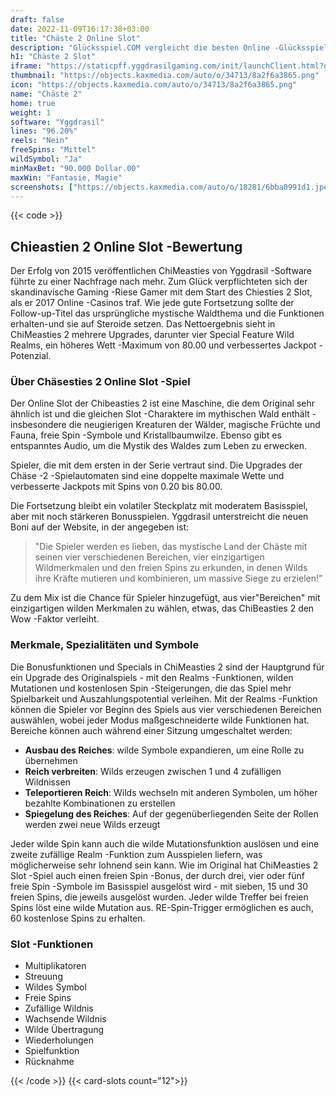 ```yaml
---
draft: false
date: 2022-11-09T16:17:38+03:00
title: "Chäste 2 Online Slot"
description: "Glücksspiel.COM vergleicht die besten Online -Glücksspiel -Sites und -spiele der Kanada.  Unabhängige Produktbewertungen und exklusive Anmeldeangebote. Jetzt spielen!"
h1: "Chäste 2 Slot"
iframe: "https://staticpff.yggdrasilgaming.com/init/launchClient.html?gameid=7334"
thumbnail: "https://objects.kaxmedia.com/auto/o/34713/8a2f6a3865.png"
icon: "https://objects.kaxmedia.com/auto/o/34713/8a2f6a3865.png"
name: "Chäste 2"
home: true
weight: 1
software: "Yggdrasil"
lines: "96.20%"
reels: "Nein"
freeSpins: "Mittel"
wildSymbol: "Ja"
minMaxBet: "90.000 Dollar.00"
maxWin: "Fantasie, Magie"
screenshots: ["https://objects.kaxmedia.com/auto/o/18281/6bba0991d1.jpeg"]
---
```


{{< code >}}<h2>Chieastien 2 Online Slot -Bewertung</h2><p>Der Erfolg von 2015 veröffentlichen ChiMeasties von Yggdrasil -Software führte zu einer Nachfrage nach mehr. Zum Glück verpflichteten sich der skandinavische Gaming -Riese Gamer mit dem Start des Chiesties 2 Slot, als er 2017 Online -Casinos traf. Wie jede gute Fortsetzung sollte der Follow-up-Titel das ursprüngliche mystische Waldthema und die Funktionen erhalten-und sie auf Steroide setzen. Das Nettoergebnis sieht in ChiMeasties 2 mehrere Upgrades, darunter vier Special Feature Wild Realms, ein höheres Wett -Maximum von 80.00 und verbessertes Jackpot -Potenzial.</p><h3>Über Chäsesties 2 Online Slot -Spiel</h3><p>Der Online Slot der Chibeasties 2 ist eine Maschine, die dem Original sehr ähnlich ist und die gleichen Slot -Charaktere im mythischen Wald enthält - insbesondere die neugierigen Kreaturen der Wälder, magische Früchte und Fauna, freie Spin -Symbole und Kristallbaumwilze. Ebenso gibt es entspanntes Audio, um die Mystik des Waldes zum Leben zu erwecken.</p><p>Spieler, die mit dem ersten in der Serie vertraut sind. Die Upgrades der Chäse -2 -Spielautomaten sind eine doppelte maximale Wette und verbesserte Jackpots mit Spins von 0.20 bis 80.00.</p><p>Die Fortsetzung bleibt ein volatiler Steckplatz mit moderatem Basisspiel, aber mit noch stärkeren Bonusspielen. Yggdrasil unterstreicht die neuen Boni auf der Website, in der angegeben ist:</p><blockquote>"Die Spieler werden es lieben, das mystische Land der Chäste mit seinen vier verschiedenen Bereichen, vier einzigartigen Wildmerkmalen und den freien Spins zu erkunden, in denen Wilds ihre Kräfte mutieren und kombinieren, um massive Siege zu erzielen!”</blockquote><p>Zu dem Mix ist die Chance für Spieler hinzugefügt, aus vier"Bereichen" mit einzigartigen wilden Merkmalen zu wählen, etwas, das ChiBeasties 2 den Wow -Faktor verleiht.</p><h3>Merkmale, Spezialitäten und Symbole</h3><p>Die Bonusfunktionen und Specials in ChiMeasties 2 sind der Hauptgrund für ein Upgrade des Originalspiels - mit den Realms -Funktionen, wilden Mutationen und kostenlosen Spin -Steigerungen, die das Spiel mehr Spielbarkeit und Auszahlungspotential verleihen. Mit der Realms -Funktion können die Spieler vor Beginn des Spiels aus vier verschiedenen Bereichen auswählen, wobei jeder Modus maßgeschneiderte wilde Funktionen hat. Bereiche können auch während einer Sitzung umgeschaltet werden:</p><ul><li><strong>Ausbau des Reiches</strong>: wilde Symbole expandieren, um eine Rolle zu übernehmen</li><li><strong>Reich verbreiten</strong>: Wilds erzeugen zwischen 1 und 4 zufälligen Wildnissen</li><li><strong>Teleportieren Reich</strong>: Wilds wechseln mit anderen Symbolen, um höher bezahlte Kombinationen zu erstellen</li><li><strong>Spiegelung des Reiches</strong>: Auf der gegenüberliegenden Seite der Rollen werden zwei neue Wilds erzeugt</li></ul><p>Jeder wilde Spin kann auch die wilde Mutationsfunktion auslösen und eine zweite zufällige Realm -Funktion zum Ausspielen liefern, was möglicherweise sehr lohnend sein kann. Wie im Original hat ChiMeasties 2 Slot -Spiel auch einen freien Spin -Bonus, der durch drei, vier oder fünf freie Spin -Symbole im Basisspiel ausgelöst wird - mit sieben, 15 und 30 freien Spins, die jeweils ausgelöst wurden. Jeder wilde Treffer bei freien Spins löst eine wilde Mutation aus. RE-Spin-Trigger ermöglichen es auch, 60 kostenlose Spins zu erhalten.</p><h3>
Slot -Funktionen</h3><ul>
<li></span>
Multiplikatoren</li>
<li></span>
Streuung</li>
<li></span>
Wildes Symbol</li>
<li></span>
Freie Spins</li>
<li></span>
Zufällige Wildnis</li>
<li></span>
Wachsende Wildnis</li>
<li></span>
Wilde Übertragung</li>
<li></span>
Wiederholungen</li>
<li></span>
Spielfunktion</li>
<li></span>
Rücknahme</li></ul>{{< /code >}}
{{< card-slots count="12">}}